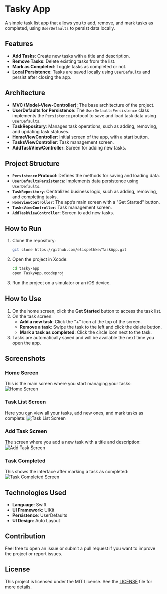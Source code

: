 
# Tasky App

A simple task list app that allows you to add, remove, and mark tasks as completed, using `UserDefaults` to persist data locally.

## Features

- **Add Tasks**: Create new tasks with a title and description.
- **Remove Tasks**: Delete existing tasks from the list.
- **Mark as Completed**: Toggle tasks as completed or not.
- **Local Persistence**: Tasks are saved locally using `UserDefaults` and persist after closing the app.

## Architecture

- **MVC (Model-View-Controller)**: The base architecture of the project.
- **UserDefaults for Persistence**: The `UserDefaultsPersistence` class implements the `Persistence` protocol to save and load task data using `UserDefaults`.
- **TaskRepository**: Manages task operations, such as adding, removing, and updating task statuses.
- **HomeViewController**: Initial screen of the app, with a start button.
- **TasksViewController**: Task management screen.
- **AddTaskViewController**: Screen for adding new tasks.

## Project Structure

- **`Persistence` Protocol**: Defines the methods for saving and loading data.
- **`UserDefaultsPersistence`**: Implements data persistence using `UserDefaults`.
- **`TaskRepository`**: Centralizes business logic, such as adding, removing, and completing tasks.
- **`HomeViewController`**: The app’s main screen with a "Get Started" button.
- **`TasksViewController`**: Task management screen.
- **`AddTaskViewController`**: Screen to add new tasks.

## How to Run

1. Clone the repository:
    ```bash
    git clone https://github.com/elispethke/TaskApp.git
    ```

2. Open the project in Xcode:
    ```bash
    cd tasky-app
    open TaskyApp.xcodeproj
    ```

3. Run the project on a simulator or an iOS device.

## How to Use

1. On the home screen, click the **Get Started** button to access the task list.
2. On the task screen:
   - **Add a new task**: Click the "+" icon at the top of the screen.
   - **Remove a task**: Swipe the task to the left and click the delete button.
   - **Mark a task as completed**: Click the circle icon next to the task.
3. Tasks are automatically saved and will be available the next time you open the app.

## Screenshots

### Home Screen
This is the main screen where you start managing your tasks:
![Home Screen](assets/images/Abertura.png)

### Task List Screen
Here you can view all your tasks, add new ones, and mark tasks as complete:
![Task List Screen](assets/images/Inicial.png)

### Add Task Screen
The screen where you add a new task with a title and description:
![Add Task Screen](assets/images/Inicial-5.png)

### Task Completed
This shows the interface after marking a task as completed:
![Task Completed Screen](assets/images/Delear.png)

## Technologies Used

- **Language**: Swift
- **UI Framework**: UIKit
- **Persistence**: UserDefaults
- **UI Design**: Auto Layout

## Contribution

Feel free to open an issue or submit a pull request if you want to improve the project or report issues.

## License

This project is licensed under the MIT License. See the [LICENSE](LICENSE) file for more details.
